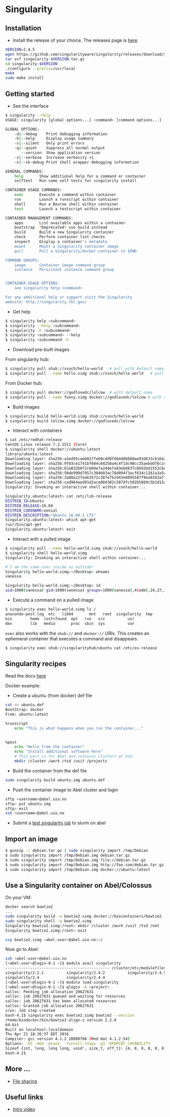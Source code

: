 # Singularity

Installation
-------------
* Install the release of your choice. The releases page is [here](https://github.com/singularityware/singularity/releases)
```bash
VERSION=2.4.5
wget https://github.com/singularityware/singularity/releases/download/$VERSION/singularity-$VERSION.tar.gz
tar xvf singularity-$VERSION.tar.gz
cd singularity-$VERSION
./configure --prefix=/usr/local
make
sudo make install

```
Getting started
----------------
* See the interface
```bash
$ singularity --help
USAGE: singularity [global options...] <command> [command options...] ...

GLOBAL OPTIONS:
    -d|--debug    Print debugging information
    -h|--help     Display usage summary
    -s|--silent   Only print errors
    -q|--quiet    Suppress all normal output
       --version  Show application version
    -v|--verbose  Increase verbosity +1
    -x|--sh-debug Print shell wrapper debugging information

GENERAL COMMANDS:
    help       Show additional help for a command or container                  
    selftest   Run some self tests for singularity install                      

CONTAINER USAGE COMMANDS:
    exec       Execute a command within container                               
    run        Launch a runscript within container                              
    shell      Run a Bourne shell within container                              
    test       Launch a testscript within container                             

CONTAINER MANAGEMENT COMMANDS:
    apps       List available apps within a container                           
    bootstrap  *Deprecated* use build instead                                   
    build      Build a new Singularity container                                
    check      Perform container lint checks                                    
    inspect    Display a container's metadata                                   
    mount      Mount a Singularity container image                              
    pull       Pull a Singularity/Docker container to $PWD                      

COMMAND GROUPS:
    image      Container image command group                                    
    instance   Persistent instance command group                                


CONTAINER USAGE OPTIONS:
    see singularity help <command>

For any additional help or support visit the Singularity
website: http://singularity.lbl.gov/
```
* Get help
```bash
$ singularity help <subcommand>
$ singularity --help <subcommand>
$ singularity -h <subcommand>
$ singularity <subcommand> --help
$ singularity <subcommand -h
```
* Download pre-built images

From singularity hub:
```bash
$ singularity pull shub://vsoch/hello-world   # pull with default name, vsoch-hello-world-master.simg
$ singularity pull --name hello.simg shub://vsoch/hello-world   # pull with custom name
```
From Docker hub:
```bash
$ singularity pull docker://godlovedc/lolcow  # with default name
$ singularity pull --name funny.simg docker://godlovedc/lolcow # with custom name
```
* Build images
```bash
$ singularity build hello-world.simg shub://vsoch/hello-world
$ singularity build lolcow.simg docker://godlovedc/lolcow
```
* Interact with containers
```bash
$ cat /etc/redhat-release 
CentOS Linux release 7.2.1511 (Core) 
$ singularity shell docker://ubuntu:latest
library/ubuntu:latest
Downloading layer: sha256:a3ed95caeb02ffe68cdd9fd84406680ae93d633cb16422d00e8a7c22955b46d4
Downloading layer: sha256:9f03ce1741bf604c84258a4c4f1dc98cc35aebdd76c14ed4ffeb6bc3584c1f9b
Downloading layer: sha256:61e032b8f2cb04e7a2d4efa83eb6837c6b92bd1553cbe46cffa76121091d8301
Downloading layer: sha256:50de990d7957c304603ac78d094f3acf634c1261a3a5a89229fa81d18cdb7945
Downloading layer: sha256:3a80a22fea63572c387efb1943e6095587f9ea8343af129934d4c81e593374a4
Downloading layer: sha256:cad964aed91d2ace084302c587dfc502b5869c5b1d15a1f0e458a45e3cadfaa6
Singularity: Invoking an interactive shell within container...

Singularity.ubuntu:latest> cat /etc/lsb-release
DISTRIB_ID=Ubuntu
DISTRIB_RELEASE=16.04
DISTRIB_CODENAME=xenial
DISTRIB_DESCRIPTION="Ubuntu 16.04.1 LTS"
Singularity.ubuntu:latest> which apt-get
/usr/bin/apt-get
Singularity.ubuntu:latest> exit
```
* Interact with a pulled image
```bash
$ singularity pull --name hello-world.simg shub://vsoch/hello-world
$ singularity shell hello-world.simg
Singularity: Invoking an interactive shell within container...

# I am the same user inside as outside!
Singularity hello-world.simg:~/Desktop> whoami
vanessa

Singularity hello-world.simg:~/Desktop> id
uid=1000(vanessa) gid=1000(vanessa) groups=1000(vanessa),4(adm),24,27,30(tape),46,113,128,999(input)
```
* Execute a command on a pulled image
```bash
$ singularity exec hello-world.simg ls /
anaconda-post.log  etc	 lib64	     mnt   root  singularity  tmp
bin		   home  lost+found  opt   run	 srv	      usr
dev		   lib	 media	     proc  sbin  sys	      var
```
``exec`` also works with the ``shub://`` and ``docker://`` URIs. This creates an ephemeral container that executes a command and disappears.
```bash
$ singularity exec shub://singularityhub/ubuntu cat /etc/os-release
```

Singularity recipes
------------------
Read the docs [here](http://singularity.lbl.gov/quickstart#singularity-recipes)

Docker example:

* Create a ubuntu (from docker) def file
```bash
cat >> ubuntu.def
BootStrap: docker
From: ubuntu:latest

%runscript
    echo "This is what happens when you run the container..."
    

%post
    echo "Hello from the container"
    echo "Install additional software here"
    # This part is for Abel and colossus clusters at UiO:
    mkdir /cluster /work /tsd /usit /projects
```
* Build the container from the def file
```bash
sudo singularity build ubuntu.img ubuntu.def
```
* Push the container image to Abel cluster and login
```bash
sftp <username>@abel.uio.no
sftp> put ubuntu.img
sftp> exit
ssh <username>@abel.uio.no
```
* Submit a [test singularity job](https://github.com/abdulrahmanazab/Docker-Training-NeIC2017/blob/master/singularity-slurm-abel.sh) to slurm on abel

Import an image
----------------
```bash
$ gunzip -c debian.tar.gz | sudo singularity import /tmp/Debian
$ sudo singularity import /tmp/Debian.img debian.tar.gz
$ sudo singularity import /tmp/Debian.img file://debian.tar.gz
$ sudo singularity import /tmp/Debian.img http://foo.com/debian.tar.gz
$ sudo singularity import /tmp/Debian.img docker://ubuntu:latest
```
Use a Singularity container on Abel/Colossus
---------------------------------------------
On your VM:

```bash
docker search bowtie2
...
sudo singularity build -w bowtie2.simg docker://biocontainers/bowtie2
sudo singularity shell -w bowtie2.simg
Singularity bowtie2.simg:/root> mkdir /cluster /work /usit /tsd /net
Singularity bowtie2.simg:/root> exit

scp bowtie2.simg <abel-user>@abel.uio.no:~/
```
Now go to Abel:

```bash
ssh <abel-user>@abel.uio.no
[<abel-user>@login-0-1 ~]$ module avail singularity
---------------------------------------------- /cluster/etc/modulefiles -----------------------------------------------
singularity/2.2.1          singularity/2.4.2          singularity/2.4.5(default)
singularity/2.4            singularity/2.4.4
[<abel-user>@login-0-1 ~]$ module load singularity
[<abel-user>@login-0-1 ~]$ qlogin -A <project>
salloc: Pending job allocation 20627631
salloc: job 20627631 queued and waiting for resources
salloc: job 20627631 has been allocated resources
salloc: Granted job allocation 20627631
srun: Job step created
bash-4.1$ singularity exec bowtie2.simg bowtie2 --version
/home/biodocker/bin/bowtie2-align-s version 2.2.9
64-bit
Built on localhost.localdomain
Thu Apr 21 18:36:37 EDT 2016
Compiler: gcc version 4.1.2 20080704 (Red Hat 4.1.2-54)
Options: -O3 -m64 -msse2  -funroll-loops -g3 -DPOPCNT_CAPABILITY
Sizeof {int, long, long long, void*, size_t, off_t}: {4, 8, 8, 8, 8, 8}
bash-4.1$
```
More ...
-------------
* [File sharing](http://singularity.lbl.gov/docs-mount)

Useful links
-------------
* [Intro video](http://singularity.lbl.gov/2015-singularity-intro-video)
